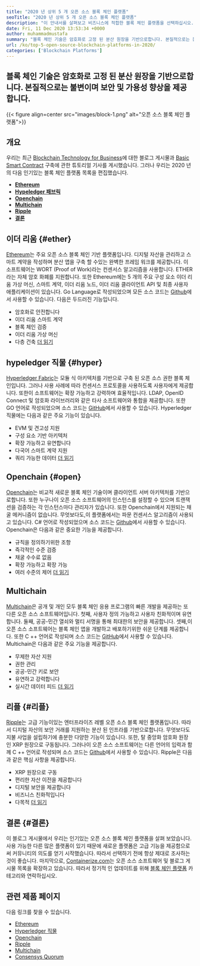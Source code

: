 ```yaml
---
title: "2020 년 상위 5 개 오픈 소스 블록 체인 플랫폼" 
seoTitle: "2020 년 상위 5 개 오픈 소스 블록 체인 플랫폼" 
description: "이 안내서를 살펴보고 비즈니스에 적합한 블록 체인 플랫폼을 선택하십시오. 이 기사에서는 최고의 오픈 소스 블록 체인 플랫폼의 간단한 소개를 제공했습니다." 
date: Fri, 11 Dec 2020 13:53:34 +0000
author: muhammadmustafa
summary: "블록 체인 기술은 암호화로 고정 된 분산 원장을 기반으로합니다. 본질적으로는 불변이며 보안 및 가용성 향상을 제공합니다." 
url: /ko/top-5-open-source-blockchain-platforms-in-2020/
categories: ['Blockchain Platforms']
---
```


## 블록 체인 기술은 암호화로 고정 된 분산 원장을 기반으로합니다. 본질적으로는 불변이며 보안 및 가용성 향상을 제공합니다.

{{< figure align=center src="images/block-1.png" alt="오픈 소스 블록 체인 플랫폼">}}


## 개요
우리는 최근 [Blockchain Technology for Business][1]에 대한 블로그 게시물과 [Basic Smart Contract][2] 구축에 관한 튜토리얼 기사를 게시했습니다. 그러나 우리는 2020 년의 다음 인기있는 블록 체인 플랫폼 목록을 편집했습니다.
*  **[Ethereum][3]**  
*  **[Hypeledger 패브릭][4]**  
*  **[Openchain][5]**  
*  **[Multichain][6]**  
*  **[Ripple][7]**  
*  **[결론][8]**  

## 이더 리움 {#ether}

[Ethereum][9]는 주요 오픈 소스 블록 체인 기반 플랫폼입니다. 디지털 자산을 관리하고 스마트 계약을 작성하며 분산 앱을 구축 할 수있는 완벽한 프레임 워크를 제공합니다. 이 소프트웨어는 WORT (Proof of Work)라는 컨센서스 알고리즘을 사용합니다. ETHER라는 자체 암호 화폐를 지원합니다. 또한 Ethereum에는 5 개의 주요 구성 요소 이더 리움 가상 머신, 스마트 계약, 이더 리움 노드, 이더 리움 클라이언트 API 및 최종 사용자 애플리케이션이 있습니다. Go Language로 작성되었으며 모든 소스 코드는 [Github][10]에서 사용할 수 있습니다.
다음은 두드러진 기능입니다.
  * 암호화로 안전합니다
  * 이더 리움 스마트 계약
  * 블록 체인 검증
  * 이더 리움 가상 머신
  * 다층 건축
[더 읽기][11]

## hypeledger 직물 {#hyper}

[Hyperledger Fabric][12]는 모듈 식 아키텍처를 기반으로 구축 된 오픈 소스 권한 블록 체인입니다. 그러나 사용 사례에 따라 컨센서스 프로토콜을 사용하도록 사용자에게 제공합니다. 또한이 소프트웨어는 확장 가능하고 강력하며 효율적입니다. LDAP, OpenID Connect 및 암호화 라이브러리와 같은 타사 소프트웨어와 통합을 제공합니다. 또한 GO 언어로 작성되었으며 소스 코드는 [GitHub][13]에서 사용할 수 있습니다.
Hyperledger 직물에는 다음과 같은 주요 기능이 있습니다.
  * EVM 및 견고성 지원
  * 구성 요소 기반 아키텍처
  * 확장 가능하고 유연합니다
  * 다국어 스마트 계약 지원
  * 쿼리 가능한 데이터
[더 읽기][14]

## Openchain {#open}

[Openchain][15]는 비교적 새로운 블록 체인 기술이며 클라이언트 서버 아키텍처를 기반으로합니다. 또한 누구나이 오픈 소스 소프트웨어의 인스턴스를 설정할 수 있으며 트랜잭션을 검증하는 각 인스턴스마다 관리자가 있습니다. 또한 Openchain에서 지원되는 채굴 메커니즘이 없습니다. 무엇보다도,이 플랫폼에서는 파문 컨센서스 알고리즘이 사용되고 있습니다. C# 언어로 작성되었으며 소스 코드는 [Github][16]에서 사용할 수 있습니다.
Openchain은 다음과 같은 중요한 기능을 제공합니다.
  * 규칙을 정의하기위한 조항
  * 즉각적인 수준 검증
  * 채굴 수수료 없음
  * 확장 가능하고 확장 가능
  * 여러 수준의 제어
[더 읽기][17]

## Multichain
[Multichain][18]은 공개 및 개인 모두 블록 체인 응용 프로그램의 빠른 개발을 제공하는 또 다른 오픈 소스 소프트웨어입니다. 첫째, 사용자 정의 가능하고 사용자 친화적이며 유연합니다. 둘째, 공공-민간 열쇠와 멀티 서명을 통해 최대한의 보안을 제공합니다. 셋째,이 오픈 소스 소프트웨어는 블록 체인 앱을 개발하고 배포하기위한 쉬운 단계를 제공합니다. 또한 C ++ 언어로 작성되며 소스 코드는 [GitHub][19]에서 사용할 수 있습니다.
Multichain은 다음과 같은 주요 기능을 제공합니다.
  * 무제한 자산 지원
  * 권한 관리
  * 공공-민간 키로 보안
  * 유연하고 강력합니다
  * 실시간 데이터 피드
[더 읽기][18]

## 리플 {#리플}

[Ripple][20]는 고급 기능이있는 엔터프라이즈 레벨 오픈 소스 블록 체인 플랫폼입니다. 따라서 디지털 자산의 보안 거래를 지원하는 분산 된 인프라를 기반으로합니다. 무엇보다도 지불 사업을 설립하기에 충분한 다양한 기능이 있습니다. 또한, 탈 중앙화 암호화 원장 인 XRP 원장으로 구동됩니다. 그러나이 오픈 소스 소프트웨어는 다른 언어의 입력과 함께 C ++ 언어로 작성되며 소스 코드는 [Github][21]에서 사용할 수 있습니다.
Ripple은 다음과 같은 핵심 사항을 제공합니다.
  * XRP 원장으로 구동
  * 편리한 자산 이전을 제공합니다
  * 디지털 보안을 제공합니다
  * 비즈니스 친화적입니다
  * 다목적
[더 읽기][22]

## 결론 {#결론}

이 블로그 게시물에서 우리는 인기있는 오픈 소스 블록 체인 플랫폼을 살펴 보았습니다. 사용 가능한 다른 많은 플랫폼이 있기 때문에 새로운 플랫폼은 고급 기능을 제공함으로써 커뮤니티의 의도를 얻기 시작했습니다. 따라서 선택하기 전에 항상 제대로 조사하는 것이 좋습니다.
마지막으로, [Containerize.com][23]는 오픈 소스 소프트웨어 및 블로그 게시물 목록을 확장하고 있습니다. 따라서 정기적 인 업데이트를 위해 [블록 체인 플랫폼][24] 카테고리와 연락하십시오.

## 관련 제품 페이지
다음 링크를 찾을 수 있습니다.
  * [Ethereum][9]
  * [Hyperledger 직물][12]
  * [Openchain][15]
  * [Ripple][20]
  * [Multichain][25]
  * [Consensys Quorum][26]



[1]: https://blog.containerize.com/2020/11/27/how-blockchain-technology-can-upgrade-your-business-strategy/
[2]: https://blog.containerize.com/
[3]: #ether
[4]: #hyper
[5]: #open
[6]: #multi
[7]: #Ripple
[8]: #Conclusion
[9]: https://products.containerize.com/blockchain-platforms/ethereum
[10]: https://github.com/ethereum/go-ethereum
[11]: https://ethereum.org/en/
[12]: https://products.containerize.com/blockchain-platforms/hyperledger-fabric
[13]: https://github.com/hyperledger/fabric
[14]: https://www.hyperledger.org/use/fabric
[15]: https://products.containerize.com/blockchain-platforms/openchain
[16]: https://github.com/openchain/openchain
[17]: https://www.openchain.org/
[18]: https://www.multichain.com/
[19]: https://github.com/MultiChain/multichain
[20]: https://products.containerize.com/blockchain-platforms/ripple
[21]: https://github.com/ripple/rippled
[22]: https://ripple.com/
[23]: https://www.containerize.com/
[24]: https://products.containerize.com/blockchain-platforms/
[25]: https://products.containerize.com/blockchain-platforms/multichain
[26]: https://products.containerize.com/blockchain-platforms/consensys-quorum
